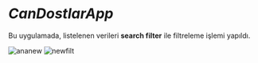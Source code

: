 # ***CanDostlarApp***

Bu uygulamada, listelenen verileri **search filter** ile filtreleme işlemi yapıldı.


![ananew](https://user-images.githubusercontent.com/35347062/73105098-1f439600-3f09-11ea-9c55-060a859570d9.jpeg) ![newfilt](https://user-images.githubusercontent.com/35347062/73105099-1f439600-3f09-11ea-87ae-8fecc02a6360.jpeg)
